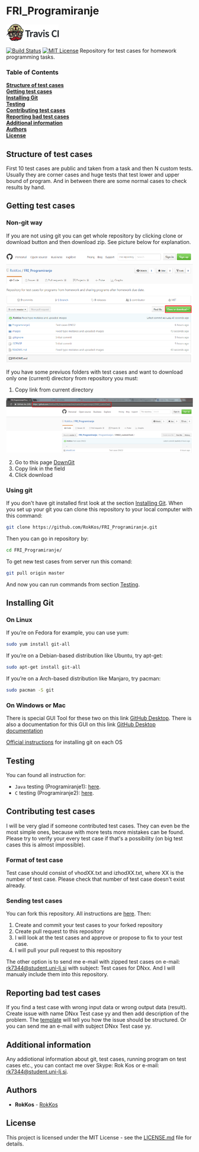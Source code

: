 # FRI_Programiranje
[![Travis CI logo][travis-image]][travis-link]

[![Build Status][travis-badge]][travis-link]
[![MIT License][license-badge]](LICENSE.md)
Repository for test cases for homework programming tasks.

### Table of Contents

**[Structure of test cases](#structure)**  
**[Getting test cases](#get)**  
**[Installing Git](#installing)**  
**[Testing](#testing)**    
**[Contributing test cases](#contribution)**    
**[Reporting bad test cases](#reporting)**  
**[Additional information](#information)**  
**[Authors](#authors)**  
**[License](#license)** 

## <a name="structure"></a> Structure of test cases
First 10 test cases are public and taken from a task and then N custom tests.
Usually they are corner cases and huge tests that test lower and upper bound of program.
And in between there are some normal cases to check results by hand.

## <a name="get"></a> Getting test cases

### Non-git way

If you are not using git you can get whole repository by clicking clone or download button and then download zip.
See picture below for explanation.

![alt text][downloadZIP]

If you have some previuos folders with test cases and want to download only one (current) directory from repository you must:

1. Copy link from current directory

![alt text][copyLink]

2. Go to this page [DownGit](https://minhaskamal.github.io/DownGit/#/home "DownGit's Homepage")
3. Copy link in the field
4. Click download

### Using git

If you don't have git installed first look at the section [Installing Git](#installing).
When you set up your git you can clone this repository to your local computer with this command:
```bash
git clone https://github.com/RokKos/FRI_Programiranje.git
```
Then you can go in repository by:
```bash
cd FRI_Programiranje/
```
To get new test cases from server run this comand:
```bash
git pull origin master
```
And now you can run commands from section  [Testing](#testing).

## <a name="installing"></a> Installing Git

### On Linux

If you’re on Fedora for example, you can use yum:
```bash
sudo yum install git-all
```
If you’re on a Debian-based distribution like Ubuntu, try apt-get:
```bash
sudo apt-get install git-all
```

If you’re on a Arch-based distribution like Manjaro, try pacman:
```bash
sudo pacman -S git
```

### On Windows or Mac
There is special GUI Tool for these two on this link [GitHub Desktop](https://desktop.github.com/ "GitHub Desktop's Homepage").
There is also a documentation for this GUI on this link [GitHub Desktop documentation](https://help.github.com/desktop/ "GitHub Desktop's Documentation")

[Official instructions](https://git-scm.com/book/en/v2/Getting-Started-Installing-Git "Installing Git") for installing git on each OS 


## <a name="testing"></a> Testing
You can found all instruction for:
* `Java` testing (Programiranje1): [here](https://github.com/RokKos/FRI_Programiranje/blob/master/Programiranje1/README.md "Java testing").
* `C` testing (Programiranje2): [here](https://github.com/RokKos/FRI_Programiranje/blob/master/Programiranje2/README.md "C testing").

## <a name="contribution"></a> Contributing test cases
I will be very glad if someone contributed test cases. They can even be the most simple ones, because with more tests more mistakes can be found.
Please try to verify your every test case if that's a possibility (on big test cases this is almost impossible).

### Format of test case
Test case should consist of vhodXX.txt and izhodXX.txt, where XX is the number of test case. Please check that number of test case doesn't exist already.

### Sending test cases
You can fork this repository. All instructions are [here](https://help.github.com/articles/fork-a-repo/ "Fork A Repo"). Then: 

1. Create and commit your test cases to your forked repository
2. Create pull request to this repository
3. I will look at the test cases and approve or propose to fix to your test case.
4. I will pull your pull request to this repository

The other option is to send me e-mail with zipped test cases on e-mail: rk7344@student.uni-lj.si with subject: Test cases for DNxx.
And I will manualy include them into this repository.

## <a name="reporting"></a> Reporting bad test cases
If you find a test case with wrong input data or wrong output data (result). Create issue with name DNxx Test case yy and then add description of the problem. The [template](https://github.com/RokKos/FRI_Programiranje/blob/master/.github/ISSUE_TEMPLATE.md "Issue template") will tell you how the issue should be structured.
Or you can send me an e-mail with subject DNxx Test case yy.

## <a name="information"></a> Additional information
Any addiotional information about git, test cases, running program on test cases etc., you can contact me over Skype: Rok Kos or e-mail: rk7344@student.uni-lj.si.

## <a name="authors"></a> Authors

* **RokKos** - [RokKos](https://github.com/RokKos)

## <a name="license"></a> License

This project is licensed under the MIT License - see the [LICENSE.md](https://github.com/RokKos/FRI_Programiranje/blob/master/LICENSE) file for details.


[downloadZIP]:	   https://github.com/RokKos/FRI_Programiranje/blob/master/images/CloneDownload.png "Clone/Download"
[copyLink]:		   https://github.com/RokKos/FRI_Programiranje/blob/master/images/LinkDownload.png "Link"
[travis-badge]:    https://travis-ci.org/RokKos/FRI_Programiranje.svg?branch=master "travis-badge"
[travis-link]:     https://travis-ci.org/RokKos/FRI_Programiranje/
[travis-image]:    https://github.com/RokKos/FRI_Programiranje/blob/master/images/TravisCI.png "travis-image"
[license-badge]:   https://img.shields.io/badge/license-MIT-007EC7.svg "MIT Lincense"